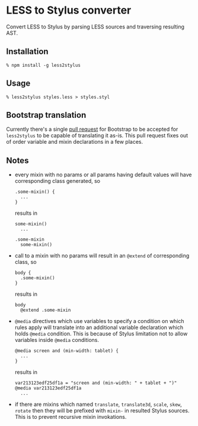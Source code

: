 # LESS to Stylus converter

Convert LESS to Stylus by parsing LESS sources and traversing resulting AST.

## Installation

    % npm install -g less2stylus

## Usage

    % less2stylus styles.less > styles.styl

## Bootstrap translation

Currently there's a single [pull request][1] for Bootstrap to be accepted for
`less2stylus` to be capable of translating it as-is. This pull request fixes out
of order variable and mixin declarations in a few places.

[1]: https://github.com/twbs/bootstrap/pull/8726

## Notes

  * every mixin with no params or all params having default values will have
    corresponding class generated, so

        .some-mixin() {
          ...
        }

    results in

        some-mixin()
          ...

        .some-mixin
          some-mixin()

  * call to a mixin with no params will result in an `@extend` of corresponding
    class, so

        body {
          .some-mixin()
        }

    results in

        body
          @extend .some-mixin

  * `@media` directives which use variables to specify a condition on which
    rules apply will translate into an additional variable declaration which
    holds `@media` condition. This is because of Stylus limitation not to allow
    variables inside `@media` conditions.

        @media screen and (min-width: tablet) {
          ...
        }

    results in

        var213123edf25df1a = "screen and (min-width: " + tablet + ")"
        @media var213123edf25df1a
          ...

  * if there are mixins which named `translate`, `translate3d`, `scale`, `skew`,
    `rotate` then they will be prefixed with `mixin-` in resulted Stylus
    sources. This is to prevent recursive mixin invokations.
